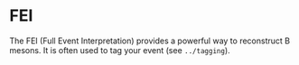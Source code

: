 # FEI

The FEI (Full Event Interpretation) provides a powerful way to reconstruct B mesons. It is often used to tag your event (see ``../tagging``).
